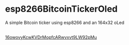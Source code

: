 # esp8266BitcoinTickerOled
A simple Bitcoin ticker using esp8266 and an 164x32 oLed
<br><br>

<div>
  <a href="bitcoin:16owovyKcwKVDrMopfcARwvxvt9LW92pMu">16owovyKcwKVDrMopfcARwvxvt9LW92pMu</a>
</div>

<script src="//blockr.io/js_external/coinwidget/coin.js"></script>
<script>
CoinWidgetCom.go({
wallet_address: '16owovyKcwKVDrMopfcARwvxvt9LW92pMu',
currency: 'bitcoin',
counter: 'amount',
lbl_button: 'Donate',
lbl_count: 'donations',
lbl_amount: 'BTC',
lbl_address: 'Use address below to donate. Thanks!',
qrcode: true,
alignment: 'bl',
decimals: 8,
size: "small",
color: "dark",
countdownFrom: "0",
element: "#coinwidget-bitcoin-16owovyKcwKVDrMopfcARwvxvt9LW92pMu",
onShow: function(){},
onHide: function(){}
});
</script>
<div id="coinwidget-bitcoin-16owovyKcwKVDrMopfcARwvxvt9LW92pMu"></div>
